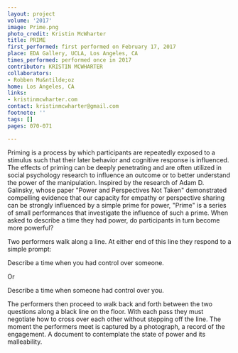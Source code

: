 ```yaml
---
layout: project
volume: '2017'
image: Prime.png
photo_credit: Kristin McWharter
title: PRIME
first_performed: first performed on February 17, 2017
place: EDA Gallery, UCLA, Los Angeles, CA
times_performed: performed once in 2017
contributor: KRISTIN MCWHARTER
collaborators:
- Robben Mu&ntilde;oz
home: Los Angeles, CA
links:
- kristinmcwharter.com
contact: kristinmcwharter@gmail.com
footnote: ''
tags: []
pages: 070-071

---
```


Priming is a process by which participants are repeatedly exposed to a stimulus such that their later behavior and cognitive response is influenced. The effects of priming can be deeply penetrating and are often utilized in social psychology research to influence an outcome or to better understand the power of the manipulation. Inspired by the research of Adam D. Galinsky, whose paper "Power and Perspectives Not Taken" demonstrated compelling evidence that our capacity for empathy or perspective sharing can be strongly influenced by a simple prime for power, "Prime" is a series of small performances that investigate the influence of such a prime. When asked to describe a time they had power, do participants in turn become more powerful?

Two performers walk along a line. At either end of this line they respond to a simple prompt:

Describe a time when you had control over someone.

Or

Describe a time when someone had control over you.

The performers then proceed to walk back and forth between the two questions along a black line on the floor. With each pass they must negotiate how to cross over each other without stepping off the line. The moment the performers meet is captured by a photograph, a record of the engagement. A document to contemplate the state of power and its malleability.

